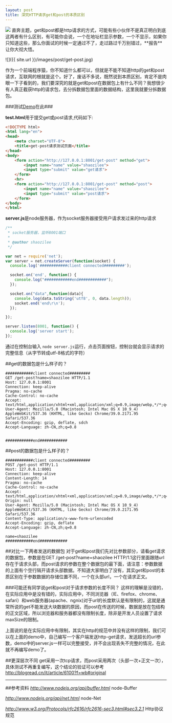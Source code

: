 ```yaml
---
layout: post
title: 深究HTTP请求get和post的本质区别
---
```

<img src="{{ site.url }}/images/post/get-post.jpg" class="excerpt">
直奔主题，get和post都是http请求的方式，可能有些小伙伴不是真正明白到底这两者有什么区别，有可能你会说，一个在地址栏显示参数，一个不显示，如果你只知道这些，那么你面试的时候一定通过不了，走过路过千万别错过，**报告**让你大彻大悟。

<!-- ## -->

![]({{ site.url }}/images/post/get-post.jpg)   

作为一个前端程序猿，你不知道什么都可以，但就是不能不知道http的get和post请求，互联网的根就是这个。好了，废话不多说，既然说到本质区别，肯定不是肉眼一下子看到的，我们要深究的就是get和post在数据包上有什么不同？我想很少有人真正截获http的请求包，去分拆数据包里面的数据结构，这里我就要分拆数据包。


###测试[Demo](https://github.com/shaozilee/shaozilee.github.io/tree/master/test/get-post)在此###

**test.html**用于提交get或post请求,代码如下:

```html
<!DOCTYPE html>
<html lang="en">
<head>
	<meta charset="UTF-8">
	<title>get-post请求测试页面</title>
</head>
<body>
	<form action="http://127.0.0.1:8001/get-post" method="get">
		<input name="name" value="shaozilee">
		<input type="submit" value="get请求">
	</form>
	<hr>
	<form action="http://127.0.0.1:8001/get-post" method="post">
		<input name="name" value="shaozilee">
		<input type="submit" value="post请求">
	</form>
</body>
</html>
```

**server.js**是node服务器，作为socket服务器接受用户请求发过来的http请求

```js
/**
 * socket服务器，监听8001端口
 *
 * @author shaozilee
 */

var net = require('net');
var server = net.createServer(function(socket) {
  console.log('############client connected#########');

  socket.on('end', function() {
  	console.log("############end############");
  });

  socket.on("data",function(data){
  	console.log(data.toString('utf8', 0, data.length));
  	socket.end('end\r\n');
  });

});

server.listen(8001, function() {
  console.log('server start');
});
```

通过在控制台输入 `node server.js`运行，点击页面按钮，控制台就会显示请求的完整信息（从字节转成utf-8格式的字符）


##get的数据包是什么样子的？

```
############client connected#########
GET /get-post?name=shaozilee HTTP/1.1
Host: 127.0.0.1:8001
Connection: keep-alive
Pragma: no-cache
Cache-Control: no-cache
Accept: text/html,application/xhtml+xml,application/xml;q=0.9,image/webp,*/*;q=0.8
User-Agent: Mozilla/5.0 (Macintosh; Intel Mac OS X 10_9_4) AppleWebKit/537.36 (KHTML, like Gecko) Chrome/39.0.2171.95 Safari/537.36
Accept-Encoding: gzip, deflate, sdch
Accept-Language: zh-CN,zh;q=0.8


############end############
```

##post的数据包是什么样子的？

```
############client connected#########
POST /get-post HTTP/1.1
Host: 127.0.0.1:8001
Connection: keep-alive
Content-Length: 14
Pragma: no-cache
Cache-Control: no-cache
Accept: text/html,application/xhtml+xml,application/xml;q=0.9,image/webp,*/*;q=0.8
Origin: null
User-Agent: Mozilla/5.0 (Macintosh; Intel Mac OS X 10_9_4) AppleWebKit/537.36 (KHTML, like Gecko) Chrome/39.0.2171.95 Safari/537.36
Content-Type: application/x-www-form-urlencoded
Accept-Encoding: gzip, deflate
Accept-Language: zh-CN,zh;q=0.8

name=shaozilee
############end############
```
##对比一下两者发送的数据包
对于get和post我们先对比参数部分，请看get请求的数据包，参数是在GET /get-post?name=shaozilee HTTP/1.1这行里面跟随url存在于请求头部，而post请求的参数在整个数据包的最下面，请注意：参数数据的上面有个空行隔开请求头部数据。不知道大家明白了没有，其实get和post的本质区别在于参数数据的存储位置不同，一个在头部url，一个在请求正文。

###可能还有同学说get和post对于请求参数的长度不同？
这样的理解是没错的，在实际应用中是没有错的，实际应用中，不同浏览器（IE、firefox、chrome、safari）和web服务器(apache、ngnix)对于url的长度默认是有限制的，这就是通常所说的get不能发送大块数据的原因，而post在传送的时候，数据是放在包结构的正文区域，所以浏览器和服务器都没有限制长度，除非是开发人员设置了请求maxSize的限制。

上面说的是在实际应用中有限制，其实在http的规范中并没有这样的限制，我们可以在上面的demo中，自己编写一个客户端发送http-get请求，发送超长的url参数，demo中的server.js一样可以完整接受，并不会出现丢失不完整的情况，在此就不再编写demo了。

##更深层次不同
get采用一次tcp请求，而post采用两次（头部一次+正文一次），具体测试不再重复编写，这个结论的验证可以参考<http://blogread.cn/it/article/6100?f=wb#original>



---
##参考资料
*<http://www.nodejs.org/api/buffer.html>*  node-Buffer

*<http://www.nodejs.org/api/net.html>*  node-Net

*<http://www.w3.org/Protocols/rfc2616/rfc2616-sec3.html#sec3.2.1>*  Http协议规范





